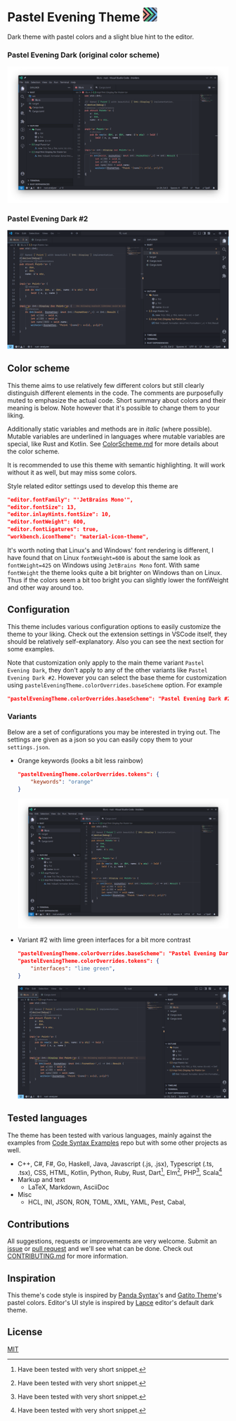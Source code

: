 # Pastel Evening Theme <img src="icon.png" width="32">

Dark theme with pastel colors and a slight blue hint to the editor.

### Pastel Evening Dark (original color scheme)
![](resources/example_rust.png)

### Pastel Evening Dark #2
![](resources/example_rust_even_less_rainbow1.png)


## Color scheme

This theme aims to use relatively few different colors but still clearly distinguish different elements in the code. 
The comments are purposefully muted to emphasize the actual code. 
Short summary about colors and their meaning is below. Note however that it's possible to change them to your liking.

Additionally static variables and methods are in *italic* (where possible). 
Mutable variables are underlined in languages where mutable variables are special, like Rust and Kotlin. 
See [ColorScheme.md] for more details about the color scheme.

It is recommended to use this theme with semantic highlighting. 
It will work without it as well, but may miss some colors.

Style related editor settings used to develop this theme are
```json
"editor.fontFamily": "'JetBrains Mono'",
"editor.fontSize": 13,
"editor.inlayHints.fontSize": 10,
"editor.fontWeight": 600,
"editor.fontLigatures": true,
"workbench.iconTheme": "material-icon-theme",
```
It's worth noting that Linux's and Windows' font rendering is different, I have found that on Linux `fontWeight=600` is about the same look as `fontWeight=425` on Windows using `JetBrains Mono` font. 
With same `fontWeight` the theme looks quite a bit brighter on Windows than on Linux.
Thus if the colors seem a bit too bright you can slightly lower the fontWeight and other way around too.


## Configuration

This theme includes various configuration options to easily customize the theme to your liking. 
Check out the extension settings in VSCode itself, they should be relatively self-explanatory.
Also you can see the next section for some examples.

Note that customization only apply to the main theme variant `Pastel Evening Dark`, 
they don't apply to any of the other variants like `Pastel Evening Dark #2`.
However you can select the base theme for customization using `pastelEveningTheme.colorOverrides.baseScheme` option.
For example
```json
"pastelEveningTheme.colorOverrides.baseScheme": "Pastel Evening Dark #2"
```


### Variants

Below are a set of configurations you may be interested in trying out.
The settings are given as a json so you can easily copy them to your `settings.json`.

* Orange keywords (looks a bit less rainbow)
    ```json
    "pastelEveningTheme.colorOverrides.tokens": {
        "keywords": "orange"
    }
    ```
    ![](resources/example_rust2.png)

* Variant #2 with lime green interfaces for a bit more contrast

    ```json
    "pastelEveningTheme.colorOverrides.baseScheme": "Pastel Evening Dark #2",
    "pastelEveningTheme.colorOverrides.tokens": {
        "interfaces": "lime green",
    }
    ```
    ![](resources/example_rust_even_less_rainbow2.png)

## Tested languages

The theme has been tested with various languages, mainly against the examples from [Code Syntax Examples] repo but with some other projects as well.

* C++, C#, F#, Go, Haskell, Java, Javascript (.js, .jsx), Typescript (.ts, .tsx), CSS, HTML, Kotlin, Python, Ruby, Rust, Dart[^1], Elm[^1], PHP[^1], Scala[^1]
* Markup and text
    * LaTeX, Markdown, AsciiDoc
* Misc
    * HCL, INI, JSON, RON, TOML, XML, YAML, Pest, Cabal, 

[^1]: Have been tested with very short snippet.

## Contributions

All suggestions, requests or improvements are very welcome. 
Submit an [issue] or [pull request] and we'll see what can be done.
Check out [CONTRIBUTING.md] for more information.

## Inspiration

This theme's code style is inspired by [Panda Syntax]'s and [Gatito Theme]'s pastel colors. 
Editor's UI style is inspired by [Lapce] editor's default dark theme.

## License

[MIT](LICENSE.md)

[Code Syntax Examples]: https://github.com/kaiusl/code_syntax_examples
[repository]: https://github.com/kaiusl/pastel_evening_vscode
[pull request]: https://github.com/kaiusl/pastel_evening_vscode/pulls
[issue]: https://github.com/kaiusl/pastel_evening_vscode/issues
[Marketplace]: https://marketplace.visualstudio.com/items?itemName=kaiusl.paste-evening-theme
[Panda Syntax]: https://marketplace.visualstudio.com/items?itemName=tinkertrain.theme-panda
[Gatito Theme]: https://marketplace.visualstudio.com/items?itemName=pawelgrzybek.gatito-theme
[Lapce]: https://lapce.dev/
[ColorScheme.md]: https://github.com/kaiusl/pastel_evening_vscode/blob/main/ColorScheme.md
[CONTRIBUTING.md]: https://github.com/kaiusl/pastel_evening_vscode/blob/main/CONTRIBUTING.md
